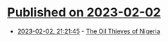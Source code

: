 # [Published on 2023-02-02](index.md)

* [2023-02-02, 21:21:45](https://news.ycombinator.com/item?id=34633267) - [The Oil Thieves of Nigeria](https://newlinesmag.com/reportage/the-oil-thieves-of-nigeria/)
